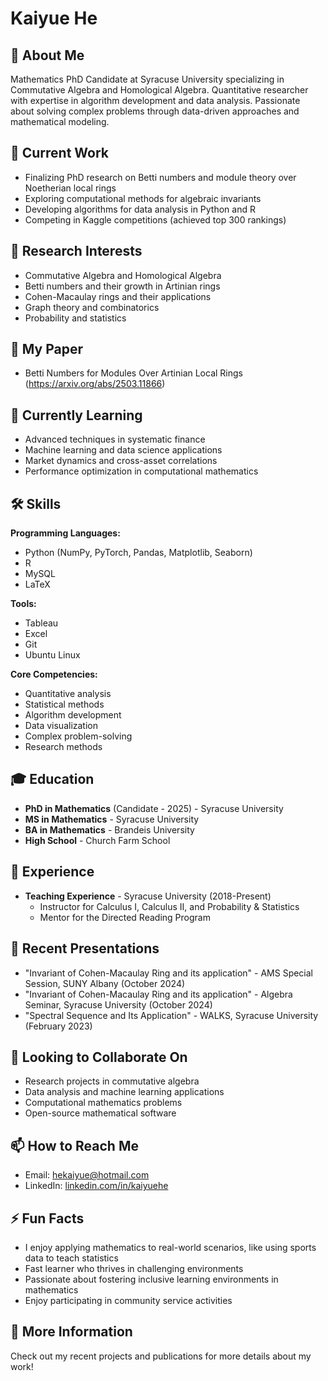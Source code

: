 # Kaiyue He

## 👋 About Me

Mathematics PhD Candidate at Syracuse University specializing in Commutative Algebra and Homological Algebra. Quantitative researcher with expertise in algorithm development and data analysis. Passionate about solving complex problems through data-driven approaches and mathematical modeling.

## 🔭 Current Work

- Finalizing PhD research on Betti numbers and module theory over Noetherian local rings
- Exploring computational methods for algebraic invariants
- Developing algorithms for data analysis in Python and R
- Competing in Kaggle competitions (achieved top 300 rankings)

## 🧠 Research Interests

- Commutative Algebra and Homological Algebra
- Betti numbers and their growth in Artinian rings
- Cohen-Macaulay rings and their applications
- Graph theory and combinatorics
- Probability and statistics

## 📄 My Paper
- Betti Numbers for Modules Over Artinian Local Rings (https://arxiv.org/abs/2503.11866)

## 🌱 Currently Learning

- Advanced techniques in systematic finance
- Machine learning and data science applications
- Market dynamics and cross-asset correlations
- Performance optimization in computational mathematics

## 🛠️ Skills

**Programming Languages:**
- Python (NumPy, PyTorch, Pandas, Matplotlib, Seaborn)
- R
- MySQL
- LaTeX

**Tools:**
- Tableau
- Excel
- Git
- Ubuntu Linux

**Core Competencies:**
- Quantitative analysis
- Statistical methods
- Algorithm development
- Data visualization
- Complex problem-solving
- Research methods

## 🎓 Education

- **PhD in Mathematics** (Candidate - 2025) - Syracuse University
- **MS in Mathematics** - Syracuse University
- **BA in Mathematics** - Brandeis University
- **High School** - Church Farm School

## 💼 Experience

- **Teaching Experience** - Syracuse University (2018-Present)
  - Instructor for Calculus I, Calculus II, and Probability & Statistics
  - Mentor for the Directed Reading Program

## 📝 Recent Presentations

- "Invariant of Cohen-Macaulay Ring and its application" - AMS Special Session, SUNY Albany (October 2024)
- "Invariant of Cohen-Macaulay Ring and its application" - Algebra Seminar, Syracuse University (October 2024)
- "Spectral Sequence and Its Application" - WALKS, Syracuse University (February 2023)

## 👯 Looking to Collaborate On

- Research projects in commutative algebra
- Data analysis and machine learning applications
- Computational mathematics problems
- Open-source mathematical software

## 📫 How to Reach Me

- Email: hekaiyue@hotmail.com
- LinkedIn: [linkedin.com/in/kaiyuehe](https://linkedin.com/in/kaiyuehe)

## ⚡ Fun Facts

- I enjoy applying mathematics to real-world scenarios, like using sports data to teach statistics
- Fast learner who thrives in challenging environments
- Passionate about fostering inclusive learning environments in mathematics
- Enjoy participating in community service activities

## 🔗 More Information

Check out my recent projects and publications for more details about my work!
